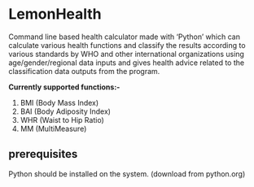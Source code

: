 # LemonHealth
Command line based health calculator made with ‘Python’ which can calculate various health functions and classify the results according to various standards by WHO and other international organizations using age/gender/regional data inputs and gives health advice related to the classification data outputs from the program.

**Currently supported functions:-**
1. BMI (Body Mass Index)
2. BAI (Body Adiposity Index)
3. WHR (Waist to Hip Ratio)
4. MM (MultiMeasure)

## prerequisites
Python should be installed on the system. (download from python.org)

